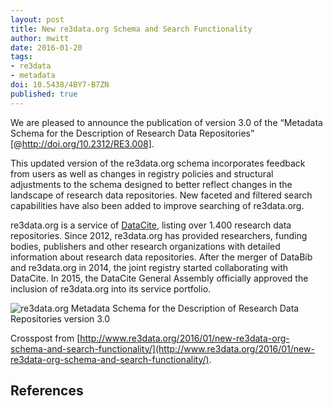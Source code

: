 ```yaml
---
layout: post
title: New re3data.org Schema and Search Functionality
author: mwitt
date: 2016-01-20
tags:
- re3data
- metadata
doi: 10.5438/4BY7-B7ZN
published: true
---
```

We are pleased to announce the publication of version 3.0 of the “Metadata Schema for the Description of Research Data Repositories” [@http://doi.org/10.2312/RE3.008].

This updated version of the re3data.org schema incorporates feedback from users as well as changes in registry policies and structural adjustments to the schema designed to better reflect changes in the landscape of research data repositories. New faceted and filtered search capabilities have also been added to improve searching of re3data.org.

re3data.org is a service of [DataCite](http://datacite.org), listing over 1.400 research data repositories. Since 2012, re3data.org has provided researchers, funding bodies, publishers and other research organizations with detailed information about research data repositories. After the merger of DataBib and re3data.org in 2014, the joint registry started collaborating with DataCite. In 2015, the DataCite General Assembly officially approved the inclusion of re3data.org into its service portfolio.

![re3data.org Metadata Schema for the Description of Research Data Repositories version 3.0](http://www.re3data.org/wp-content/uploads/2016/01/web.png)

Crosspost from [http://www.re3data.org/2016/01/new-re3data-org-schema-and-search-functionality/](http://www.re3data.org/2016/01/new-re3data-org-schema-and-search-functionality/).

## References
